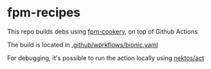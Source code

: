 # fpm-recipes

This repo builds debs using [fpm-cookery](https://github.com/bernd/fpm-cookery), on top of Github Actions

The build is located in [.github/workflows/bionic.yaml](./.github/workflows/bionic.yaml)

For debugging, it's possible to run the action locally using [nektos/act](https://github.com/nektos/act)